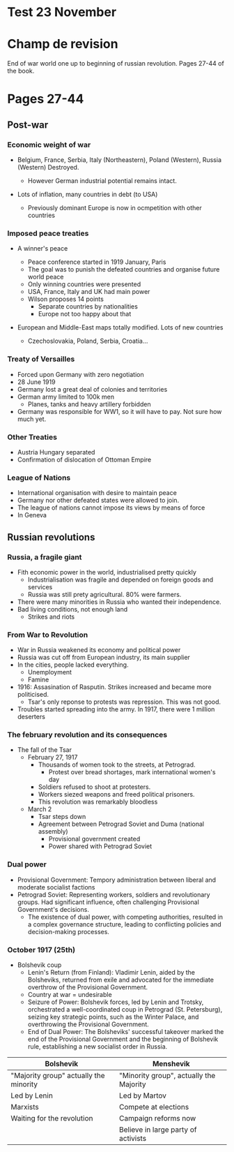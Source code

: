# Test 23 November

# Champ de revision

End of war world one up to beginning of russian revolution.
Pages 27-44 of the book.

# Pages 27-44

## Post-war

### Economic weight of war

- Belgium, France, Serbia, Italy (Northeastern), Poland (Western), Russia (Western) Destroyed.
  - However German industrial potential remains intact.

- Lots of inflation, many countries in debt (to USA)
  - Previously dominant Europe is now in ocmpetition with other countries 

### Imposed peace treaties

- A winner's peace
  - Peace conference started in 1919 January, Paris
  - The goal was to punish the defeated countries and organise future world peace
  - Only winning countries were presented
  - USA, France, Italy and UK had main power
  - Wilson proposes 14 points
    - Separate countries by nationalities
    - Europe not too happy about that

- European and Middle-East maps totally modified. Lots of new countries
  - Czechoslovakia, Poland, Serbia, Croatia...

### Treaty of Versailles

- Forced upon Germany with zero negotiation
- 28 June 1919
- Germany lost a great deal of colonies and territories
- German army limited to 100k men
  - Planes, tanks and heavy artillery forbidden
- Germany was responsible for WW1, so it will have to pay. Not sure how much yet.

### Other Treaties

- Austria Hungary separated
- Confirmation of dislocation of Ottoman Empire

### League of Nations

- International organisation with desire to maintain peace
- Germany nor other defeated states were allowed to join.
- The league of nations cannot impose its views by means of force
- In Geneva

## Russian revolutions

### Russia, a fragile giant

- Fith economic power in the world, industrialised pretty quickly
  - Industrialisation was fragile and depended on foreign goods and services
  - Russia was still prety agricultural. 80% were farmers.
- There were many minorities in Russia who wanted their independence.
- Bad living conditions, not enough land
  - Strikes and riots

### From War to Revolution

- War in Russia weakened its economy and political power
- Russia was cut off from European industry, its main supplier
- In the cities, people lacked everything.
  - Unemployment
  - Famine
- 1916: Assasination of Rasputin. Strikes increased and became more politicised.
  - Tsar's only reponse to protests was repression. This was not good.
- Troubles started spreading into the army. In 1917, there were 1 million deserters

### The february revolution and its consequences

- The fall of the Tsar
  - February 27, 1917
    - Thousands of women took to the streets, at Petrograd.
      - Protest over bread shortages, mark international women's day
    - Soldiers refused to shoot at protesters.
    - Workers siezed weapons and freed political prisoners.
    - This revolution was remarkably bloodless
  - March 2
    - Tsar steps down
    - Agreement between Petrograd Soviet and Duma (national assembly)
      - Provisional government created
      - Power shared with Petrograd Soviet

### Dual power

- Provisional Government: Tempory administration between liberal and moderate socialist factions
- Petrograd Soviet: Representing workers, soldiers and revolutionary groups. Had significant influence, often challenging Provisional Government's decisions.
  - The existence of dual power, with competing authorities, resulted in a complex governance structure, leading to conflicting policies and decision-making processes.
  
### October 1917 (25th)

- Bolshevik coup
  - Lenin's Return (from Finland): Vladimir Lenin, aided by the Bolsheviks, returned from exile and advocated for the immediate overthrow of the Provisional Government.
  - Country at war = undesirable
  - Seizure of Power: Bolshevik forces, led by Lenin and Trotsky, orchestrated a well-coordinated coup in Petrograd (St. Petersburg), seizing key strategic points, such as the Winter Palace, and overthrowing the Provisional Government.
  - End of Dual Power: The Bolsheviks' successful takeover marked the end of the Provisional Government and the beginning of Bolshevik rule, establishing a new socialist order in Russia.

| Bolshevik | Menshevik|
|---|---|
|"Majority group" actually the minority | "Minority group", actually the Majority
| Led by Lenin                | Led by Martov
| Marxists                    | Compete at elections
| Waiting for the revolution  | Campaign reforms now
|                             | Believe in large party of activists

